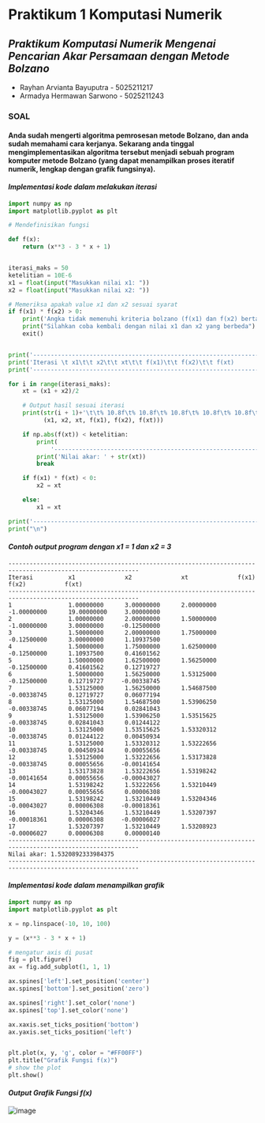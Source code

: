# Praktikum 1 Komputasi Numerik 
## _Praktikum Komputasi Numerik Mengenai Pencarian Akar Persamaan dengan Metode Bolzano_

- Rayhan Arvianta Bayuputra - 5025211217
- Armadya Hermawan Sarwono - 5025211243

### SOAL
#### Anda sudah mengerti algoritma pemrosesan metode Bolzano, dan anda sudah memahami cara kerjanya. Sekarang anda tinggal mengimplementasikan algoritma tersebut menjadi sebuah program komputer metode Bolzano (yang dapat menampilkan proses iteratif numerik, lengkap dengan grafik fungsinya).

#### _Implementasi kode dalam melakukan iterasi_
```python
import numpy as np
import matplotlib.pyplot as plt

# Mendefinisikan fungsi

def f(x):
    return (x**3 - 3 * x + 1)


iterasi_maks = 50
ketelitian = 10E-6
x1 = float(input("Masukkan nilai x1: "))
x2 = float(input("Masukkan nilai x2: "))

# Memeriksa apakah value x1 dan x2 sesuai syarat
if f(x1) * f(x2) > 0:
    print('Angka tidak memenuhi kriteria bolzano (f(x1) dan f(x2) bertanda sama)')
    print("Silahkan coba kembali dengan nilai x1 dan x2 yang berbeda")
    exit()


print('-----------------------------------------------------------------------------------------------------------')
print('Iterasi \t x1\t\t x2\t\t xt\t\t f(x1)\t\t f(x2)\t\t f(xt)        ')
print('-----------------------------------------------------------------------------------------------------------')

for i in range(iterasi_maks):
    xt = (x1 + x2)/2

    # Output hasil sesuai iterasi
    print(str(i + 1)+'\t\t% 10.8f\t% 10.8f\t% 10.8f\t% 10.8f\t% 10.8f\t% 10.8f\t' %
          (x1, x2, xt, f(x1), f(x2), f(xt)))

    if np.abs(f(xt)) < ketelitian:
        print(
            '-----------------------------------------------------------------------------------------------------------')
        print('Nilai akar: ' + str(xt))
        break

    if f(x1) * f(xt) < 0:
        x2 = xt

    else:
        x1 = xt

print('-----------------------------------------------------------------------------------------------------------')
print("\n")
```

#### _Contoh output program dengan x1 = 1 dan x2 = 3_
```
-----------------------------------------------------------------------------------------------------------
Iterasi          x1              x2              xt              f(x1)           f(x2)           f(xt)
-----------------------------------------------------------------------------------------------------------
1                1.00000000      3.00000000      2.00000000     -1.00000000      19.00000000     3.00000000
2                1.00000000      2.00000000      1.50000000     -1.00000000      3.00000000     -0.12500000
3                1.50000000      2.00000000      1.75000000     -0.12500000      3.00000000      1.10937500
4                1.50000000      1.75000000      1.62500000     -0.12500000      1.10937500      0.41601562
5                1.50000000      1.62500000      1.56250000     -0.12500000      0.41601562      0.12719727
6                1.50000000      1.56250000      1.53125000     -0.12500000      0.12719727     -0.00338745
7                1.53125000      1.56250000      1.54687500     -0.00338745      0.12719727      0.06077194
8                1.53125000      1.54687500      1.53906250     -0.00338745      0.06077194      0.02841043
9                1.53125000      1.53906250      1.53515625     -0.00338745      0.02841043      0.01244122
10               1.53125000      1.53515625      1.53320312     -0.00338745      0.01244122      0.00450934
11               1.53125000      1.53320312      1.53222656     -0.00338745      0.00450934      0.00055656
12               1.53125000      1.53222656      1.53173828     -0.00338745      0.00055656     -0.00141654
13               1.53173828      1.53222656      1.53198242     -0.00141654      0.00055656     -0.00043027
14               1.53198242      1.53222656      1.53210449     -0.00043027      0.00055656      0.00006308
15               1.53198242      1.53210449      1.53204346     -0.00043027      0.00006308     -0.00018361
16               1.53204346      1.53210449      1.53207397     -0.00018361      0.00006308     -0.00006027
17               1.53207397      1.53210449      1.53208923     -0.00006027      0.00006308      0.00000140
-----------------------------------------------------------------------------------------------------------
Nilai akar: 1.5320892333984375
-----------------------------------------------------------------------------------------------------------
```

#### _Implementasi kode dalam menampilkan grafik_

```python
import numpy as np
import matplotlib.pyplot as plt

x = np.linspace(-10, 10, 100) 

y = (x**3 - 3 * x + 1)

# mengatur axis di pusat
fig = plt.figure()
ax = fig.add_subplot(1, 1, 1)

ax.spines['left'].set_position('center')
ax.spines['bottom'].set_position('zero')

ax.spines['right'].set_color('none')
ax.spines['top'].set_color('none')

ax.xaxis.set_ticks_position('bottom')
ax.yaxis.set_ticks_position('left')


plt.plot(x, y, 'g', color = "#FF00FF")
plt.title("Grafik Fungsi f(x)")
# show the plot
plt.show()
```

#### _Output Grafik Fungsi f(x)_
![image](https://user-images.githubusercontent.com/88714570/198074332-f1a539e6-0d29-48a1-ae4e-b8ce5cb42091.png)
